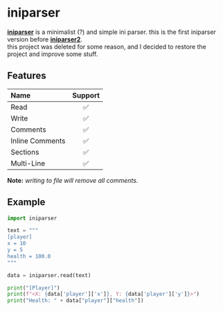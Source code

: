 # iniparser

[**iniparser**](https://github.com/HugeBrain16/iniparser) is a minimalist (?) and simple ini parser. this is the first iniparser version before [**iniparser2**](https://github.com/HugeBrain16/iniparser2).  
this project was deleted for some reason, and I decided to restore the project and improve some stuff.

## Features

| Name            | Support |
| :-------------- | :-----: |
| Read            |   ✅    |
| Write           |   ✅    |
| Comments        |   ✅    |
| Inline Comments |   ✅    |
| Sections        |   ✅    |
| Multi-Line      |   ✅    |

**Note:** _writing to file will remove all comments._

## Example

```py
import iniparser

text = """
[player]
x = 10
y = 5
health = 100.0
"""

data = iniparser.read(text)

print("[Player]")
print(f"<X: {data['player']['x']}, Y: {data['player']['y']}>")
print("Health: " + data["player"]["health"])
```
